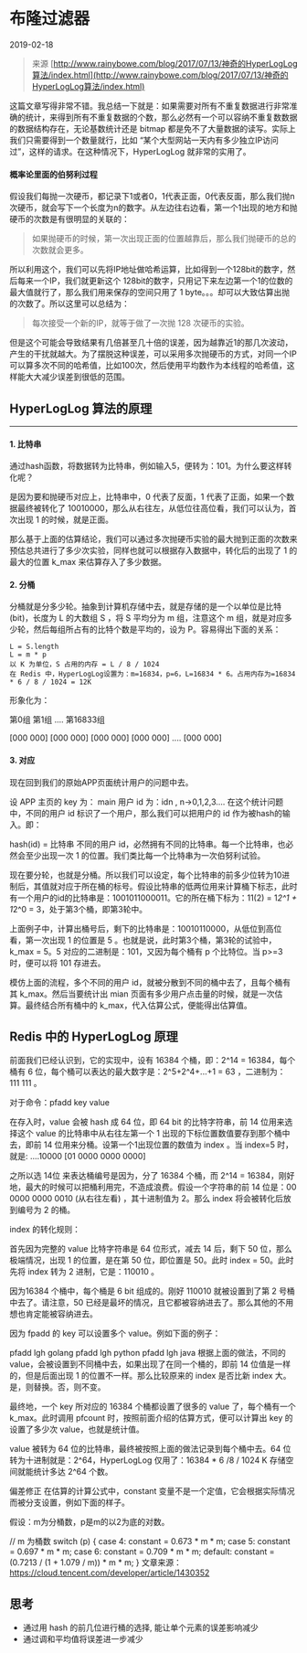 # 布隆过滤器

2019-02-18

> 来源 [http://www.rainybowe.com/blog/2017/07/13/神奇的HyperLogLog算法/index.html](http://www.rainybowe.com/blog/2017/07/13/神奇的HyperLogLog算法/index.html)

这篇文章写得非常不错。我总结一下就是：如果需要对所有不重复数据进行非常准确的统计，来得到所有不重复数据的个数，那么必然有一个可以容纳不重复数数据的数据结构存在，无论基数统计还是 bitmap 都是免不了大量数据的读写。实际上我们只需要得到一个数量就行，比如 “某个大型网站一天内有多少独立IP访问过”，这样的请求。在这种情况下，HyperLogLog 就非常的实用了。

#### 概率论里面的伯努利过程

假设我们每抛一次硬币，都记录下1或者0，1代表正面，0代表反面，那么我们抛n次硬币，就会写下一个长度为n的数字。从左边往右边看，第一个1出现的地方和抛硬币的次数是有很明显的关联的：

> 如果抛硬币的时候，第一次出现正面的位置越靠后，那么我们抛硬币的总的次数就会更多。

所以利用这个，我们可以先将IP地址做哈希运算，比如得到一个128bit的数字，然后每来一个IP，我们就更新这个 128bit的数字，只用记下来左边第一个1的位数的最大值就行了，那么我们用来保存的空间只用了 1 byte。。。却可以大致估算出抛的次数了。所以这里可以总结为：

> 每次接受一个新的IP，就等于做了一次抛 128 次硬币的实验。

但是这个可能会导致结果有几倍甚至几十倍的误差，因为越靠近1的那几次波动，产生的干扰就越大。为了摆脱这种误差，可以采用多次抛硬币的方式，对同一个IP可以算多次不同的哈希值，比如100次，然后使用平均数作为本线程的哈希值，这样能大大减少误差到很低的范围。


## HyperLogLog 算法的原理
---------
#### 1. 比特串
通过hash函数，将数据转为比特串，例如输入5，便转为：101。为什么要这样转化呢？

是因为要和抛硬币对应上，比特串中，0 代表了反面，1 代表了正面，如果一个数据最终被转化了 10010000，那么从右往左，从低位往高位看，我们可以认为，首次出现 1 的时候，就是正面。

那么基于上面的估算结论，我们可以通过多次抛硬币实验的最大抛到正面的次数来预估总共进行了多少次实验，同样也就可以根据存入数据中，转化后的出现了 1 的最大的位置 k_max 来估算存入了多少数据。

#### 2. 分桶
分桶就是分多少轮。抽象到计算机存储中去，就是存储的是一个以单位是比特(bit)，长度为 L 的大数组 S ，将 S 平均分为 m 组，注意这个 m 组，就是对应多少轮，然后每组所占有的比特个数是平均的，设为 P。容易得出下面的关系：
```
L = S.length
L = m * p
以 K 为单位，S 占用的内存 = L / 8 / 1024
在 Redis 中，HyperLogLog设置为：m=16834，p=6，L=16834 * 6。占用内存为=16834 * 6 / 8 / 1024 = 12K
```
形象化为：

第0组 第1组 .... 第16833组

[000 000] [000 000] [000 000] [000 000] .... [000 000]

#### 3. 对应
现在回到我们的原始APP页面统计用户的问题中去。

设 APP 主页的 key 为： main
用户 id 为：idn , n->0,1,2,3....
在这个统计问题中，不同的用户 id 标识了一个用户，那么我们可以把用户的 id 作为被hash的输入。即：

hash(id) = 比特串
不同的用户 id，必然拥有不同的比特串。每一个比特串，也必然会至少出现一次 1 的位置。我们类比每一个比特串为一次伯努利试验。

现在要分轮，也就是分桶。所以我们可以设定，每个比特串的前多少位转为10进制后，其值就对应于所在桶的标号。假设比特串的低两位用来计算桶下标志，此时有一个用户的id的比特串是：1001011000011。它的所在桶下标为：11(2) = 1*2^1 + 1*2^0 = 3，处于第3个桶，即第3轮中。

上面例子中，计算出桶号后，剩下的比特串是：10010110000，从低位到高位看，第一次出现 1 的位置是 5 。也就是说，此时第3个桶，第3轮的试验中，k_max = 5。5 对应的二进制是：101，又因为每个桶有 p 个比特位。当 p>=3 时，便可以将 101 存进去。

模仿上面的流程，多个不同的用户 id，就被分散到不同的桶中去了，且每个桶有其 k_max。然后当要统计出 mian 页面有多少用户点击量的时候，就是一次估算。最终结合所有桶中的 k_max，代入估算公式，便能得出估算值。



## Redis 中的 HyperLogLog 原理
前面我们已经认识到，它的实现中，设有 16384 个桶，即：2^14 = 16384，每个桶有 6 位，每个桶可以表达的最大数字是：2^5+2^4+...+1 = 63 ，二进制为： 111 111 。

对于命令：pfadd key value

在存入时，value 会被 hash 成 64 位，即 64 bit 的比特字符串，前 14 位用来选择这个 value 的比特串中从右往左第一个 1 出现的下标位置数值要存到那个桶中去，即前 14 位用来分桶。设第一个1出现位置的数值为 index 。当 index=5 时，就是: ....10000 [01 0000 0000 0000]

之所以选 14位 来表达桶编号是因为，分了 16384 个桶，而 2^14 = 16384，刚好地，最大的时候可以把桶利用完，不造成浪费。假设一个字符串的前 14 位是：00 0000 0000 0010 (从右往左看) ，其十进制值为 2。那么 index 将会被转化后放到编号为 2 的桶。

index 的转化规则：

首先因为完整的 value 比特字符串是 64 位形式，减去 14 后，剩下 50 位，那么极端情况，出现 1 的位置，是在第 50 位，即位置是 50。此时 index = 50。此时先将 index 转为 2 进制，它是：110010 。

因为16384 个桶中，每个桶是 6 bit 组成的。刚好 110010 就被设置到了第 2 号桶中去了。请注意，50 已经是最坏的情况，且它都被容纳进去了。那么其他的不用想也肯定能被容纳进去。

因为 fpadd 的 key 可以设置多个 value。例如下面的例子：

pfadd lgh golang
pfadd lgh python
pfadd lgh java
根据上面的做法，不同的 value，会被设置到不同桶中去，如果出现了在同一个桶的，即前 14 位值是一样的，但是后面出现 1 的位置不一样。那么比较原来的 index 是否比新 index 大。是，则替换。否，则不变。

最终地，一个 key 所对应的 16384 个桶都设置了很多的 value 了，每个桶有一个k_max。此时调用 pfcount 时，按照前面介绍的估算方式，便可以计算出 key 的设置了多少次 value，也就是统计值。

value 被转为 64 位的比特串，最终被按照上面的做法记录到每个桶中去。64 位转为十进制就是：2^64，HyperLogLog 仅用了：16384 * 6 /8 / 1024 K 存储空间就能统计多达 2^64 个数。

偏差修正
在估算的计算公式中，constant 变量不是一个定值，它会根据实际情况而被分支设置，例如下面的样子。

假设：m为分桶数，p是m的以2为底的对数。


// m 为桶数
switch (p) {
   case 4:
       constant = 0.673 * m * m;
   case 5:
       constant = 0.697 * m * m;
   case 6:
       constant = 0.709 * m * m;
   default:
       constant = (0.7213 / (1 + 1.079 / m)) * m * m;
}
文章来源：https://cloud.tencent.com/developer/article/1430352

## 思考

* 通过用 hash 的前几位进行桶的选择, 能让单个元素的误差影响减少
* 通过调和平均值将误差进一步减少